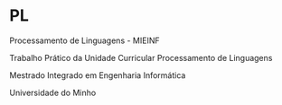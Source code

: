 # PL

Processamento de Linguagens - MIEINF

Trabalho Prático da Unidade Curricular Processamento de Linguagens

Mestrado Integrado em Engenharia Informática

Universidade do Minho
